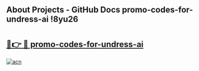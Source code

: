 ## About Projects - GitHub Docs promo-codes-for-undress-ai !8yu26

# <h2><a href="https://andorid.site?title=promo-codes-for-undress-ai&ref=13PRO">🔗👉 🔴 promo-codes-for-undress-ai</a></h2>

[![acn](https://github.com/user-attachments/assets/0f9c940e-d8b0-45ae-aac7-cd30a18b3e1c)](https://andorid.site?title=promo-codes-for-undress-ai&ref=13PRO)

